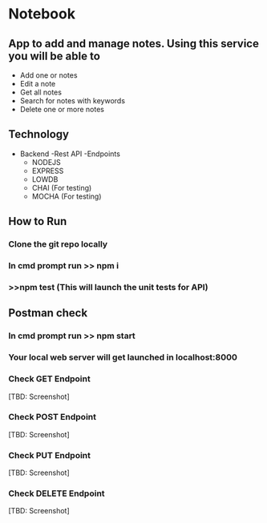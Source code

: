 # Notebook
## App to add and manage notes. Using this service you will be able to 
* Add one or notes
* Edit a note
* Get all notes
* Search for notes with keywords
* Delete one or more notes

## Technology
* Backend -Rest API -Endpoints
    * NODEJS
    * EXPRESS
    * LOWDB
    * CHAI (For testing)
    * MOCHA (For testing)

## How to Run
### Clone the git repo locally
### In cmd prompt run >> npm i
###  >>npm test (This will launch the unit tests for API)

## Postman check
### In cmd prompt run >> npm start
### Your local web server will get launched in localhost:8000

### Check GET Endpoint
[TBD: Screenshot]

### Check POST Endpoint
[TBD: Screenshot]

### Check PUT Endpoint
[TBD: Screenshot]

### Check DELETE Endpoint
[TBD: Screenshot]


